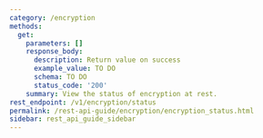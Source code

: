 ```yaml
---
category: /encryption
methods:
  get:
    parameters: []
    response_body:
      description: Return value on success
      example_value: TO DO
      schema: TO DO
      status_code: '200'
    summary: View the status of encryption at rest.
rest_endpoint: /v1/encryption/status
permalink: /rest-api-guide/encryption/encryption_status.html
sidebar: rest_api_guide_sidebar
---
```

